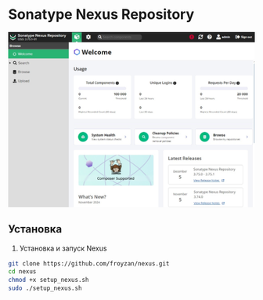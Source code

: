# Sonatype Nexus Repository

![Nexus](nexus.jpg)

## Установка
1. Установка и запуск Nexus
  ```bash
  git clone https://github.com/froyzan/nexus.git
  cd nexus
  chmod +x setup_nexus.sh
  sudo ./setup_nexus.sh
  ```
